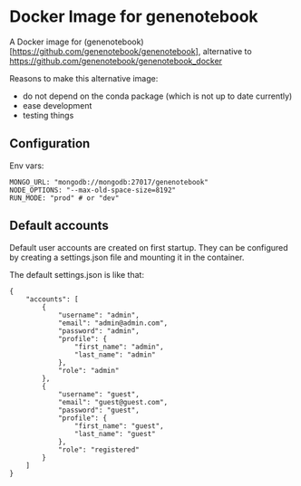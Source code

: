# Docker Image for genenotebook

A Docker image for (genenotebook)[https://github.com/genenotebook/genenotebook], alternative to https://github.com/genenotebook/genenotebook_docker

Reasons to make this alternative image:
 - do not depend on the conda package (which is not up to date currently)
 - ease development
 - testing things

## Configuration

Env vars:

```
MONGO_URL: "mongodb://mongodb:27017/genenotebook"
NODE_OPTIONS: "--max-old-space-size=8192"
RUN_MODE: "prod" # or "dev"
```

## Default accounts

Default user accounts are created on first startup. They can be configured by creating a settings.json file and mounting it in the container.

The default settings.json is like that:


```
{
    "accounts": [
        {
            "username": "admin",
            "email": "admin@admin.com",
            "password": "admin",
            "profile": {
                "first_name": "admin",
                "last_name": "admin"
            },
            "role": "admin"
        },
        {
            "username": "guest",
            "email": "guest@guest.com",
            "password": "guest",
            "profile": {
                "first_name": "guest",
                "last_name": "guest"
            },
            "role": "registered"
        }
    ]
}
```
